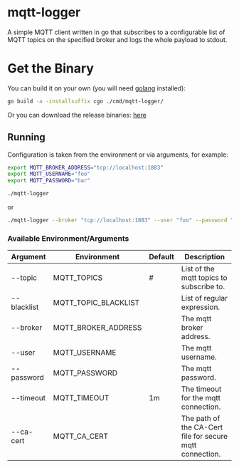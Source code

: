 # mqtt-logger

A simple MQTT client written in go that subscribes to a configurable list of MQTT topics on the specified broker 
and logs the whole payload to stdout.

# Get the Binary
You can build it on your own (you will need [golang](https://golang.org/) installed):
```bash
go build -a -installsuffix cgo ./cmd/mqtt-logger/
```

Or you can download the release binaries: [here](https://github.com/rainu/mqtt-logger/releases/latest)

## Running

Configuration is taken from the environment or via arguments, for example:

```bash
export MQTT_BROKER_ADDRESS="tcp://localhost:1883"
export MQTT_USERNAME="foo"
export MQTT_PASSWORD="bar"

./mqtt-logger
```
or
```bash
./mqtt-logger --broker "tcp://localhost:1883" --user "foo" --password "bar"
```

### Available Environment/Arguments

|Argument|Environment|Default|Description|
|--------|-----------|-------|-----------|
|--topic|MQTT_TOPICS| # |List of the mqtt topics to subscribe to.|
|--blacklist|MQTT_TOPIC_BLACKLIST| |List of regular expression.|
|--broker|MQTT_BROKER_ADDRESS|  |The mqtt broker address.|
|--user|MQTT_USERNAME|  |The mqtt username.|
|--password|MQTT_PASSWORD|  |The mqtt password.|
|--timeout|MQTT_TIMEOUT| 1m |The timeout for the mqtt connection.|
|--ca-cert|MQTT_CA_CERT|  |The path of the CA-Cert file for secure mqtt connection.|
